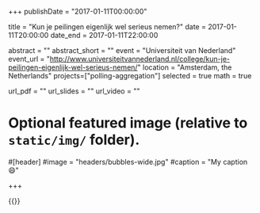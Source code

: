 +++
publishDate = "2017-01-11T00:00:00"

title = "Kun je peilingen eigenlijk wel serieus nemen?"
date = 2017-01-11T20:00:00
date_end = 2017-01-11T22:00:00

abstract = ""
abstract_short = ""
event = "Universiteit van Nederland"
event_url = "http://www.universiteitvannederland.nl/college/kun-je-peilingen-eigenlijk-wel-serieus-nemen/"
location = "Amsterdam, the Netherlands"
projects=["polling-aggregation"]
selected = true
math = true

url_pdf = ""
url_slides = ""
url_video = ""

# Optional featured image (relative to `static/img/` folder).
#[header]
#image = "headers/bubbles-wide.jpg"
#caption = "My caption :smile:"

+++

{{<youtube xJLcHCfCNw0>}}